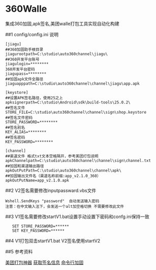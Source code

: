 # 360Walle
集成360加固,apk签名,美团walle打包工具实现自动化构建

##1   config/config.ini 说明

	[jiagu]
	##360加固助手根目录
	jiagurootpath=C:\studio\auto360channel\jiagu\   
	##360开发平台账号
	jiagulogin=********  
	360开发平台密码    
	jiagupass=********  
	##加固apk文件全路径      
	jiaguapppath=C:\studio\auto360channel\channel\jiagu\app.apk   
	
	[keystore]
	##设置APK签名路径，使用25之上
	apksignerpath=C:\studio\Android\sdk\build-tools\25.0.2\     
	##签名文件    
	STORE_FILE=C:\studio\auto360channel\channel\sign\shop.keystore   
	##签名文件密码
	STORE_PASSWORD=********            
	##签名别名      
	KEY_ALIAS=********    
	##签名密码                 
	KEY_PASSWORD=******** 
	                  
	[channel]
	##渠道文件 格式txt文本空格隔开，参考美团打包说明	
	apkChannelpath=C:\studio\auto360channel\channel\sign\channel.txt 
	##加固和渠道输出路径  
	apkOutPutPath=C:\studio\auto360channel\channel\apk\
	##加固输出文件名（渠道名称前缀:app_v2.1.0_360）
	apkOutPutName=app_v2.1.0.apk

##2  V2签名需要修改inputpassward.vbs文件

	Wshell.SendKeys "password"  自动发送输入密码  
	注意：在中文输入法下，会发送一个alt加空格切换 不需要修改此文件

##3  V1签名需要修改startV1.bat设置手动设置下密码和confg.ini保持一致

	   SET STORE_PASSWORD=******
	   SET KEY_PASSWORD=******

##4  V1打包双击startV1.bat  V2签名使用startV2

##5 参考资料

 [美团打包神器](http://tech.meituan.com/android-apk-v2-signature-scheme.html) 
 [获取签名信息](https://github.com/bihe0832/Android-GetAPKInfo) 
 [命令行加固](http://dev.360.cn)  
